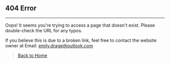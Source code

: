 <section id="" class="content">


## 404 Error

---


Oops! It seems you're trying to access a page that doesn't exist. Please double-check the URL for any typos.

If you believe this is due to a broken link, feel free to contact the website owner at Email: [emily.drage@outlook.com](mailto:emily.drage@outlook.com)

>[Back to Home](/)

</section>

